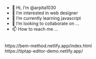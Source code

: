 - 👋 Hi, I’m @arpita1030
- 👀 I’m interested in web designer
- 🌱 I’m currently learning javascript
- 💞️ I’m looking to collaborate on ...
- 📫 How to reach me ...
<br/>
https://bem-method.netlify.app/index.html <br/>
https://tiptap-editor-demo.netlify.app/
<!---
arpita1030/arpita1030 is a ✨ special ✨ repository because its `README.md` (this file) appears on your GitHub profile.
You can click the Preview link to take a look at your changes.
--->
